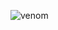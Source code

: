 ![venom](https://capsule-render.vercel.app/api?type=venom&height=200&text=Welcome%20to-nl-Doyeol's%20Github.&fontSize=70&color=0:8871e5,100:b678c4&stroke=b678c4)

<!--
**doyeolKR/doyeolKR** is a ✨ _special_ ✨ repository because its `README.md` (this file) appears on your GitHub profile.

Here are some ideas to get you started:

- 🔭 I’m currently working on ...
- 🌱 I’m currently learning ...
- 👯 I’m looking to collaborate on ...
- 🤔 I’m looking for help with ...
- 💬 Ask me about ...
- 📫 How to reach me: ...
- 😄 Pronouns: ...
- ⚡ Fun fact: ...
-->
